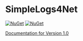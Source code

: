 # SimpleLogs4Net

[![NuGet](https://img.shields.io/nuget/dt/SimpleLogs4Net.svg?style=flat-square)](https://www.nuget.org/packages/SimpleLogs4Net)
[![NuGet](https://img.shields.io/nuget/v/SimpleLogs4Net.svg?style=flat-square)](https://www.nuget.org/packages/SimpleLogs4Net)

[Documentation for Version 1.0](https://4upanelektryk.github.io/SimpleLogs4Net/1)
